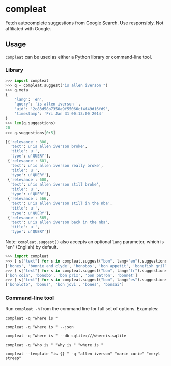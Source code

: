 # compleat

Fetch autocomplete suggestions from Google Search. Use responsibly. Not affiliated with Google.

## Usage

`compleat` can be used as either a Python library or command-line tool.

### Library

```python
>>> import compleat
>>> q = compleat.suggest("is allen iverson ")
>>> q.meta
{
    'lang': 'en',
    'query': 'is allen iverson ',
    'uid': '2c83d58b7350a9f55066cf4f49d16fd9',
    'timestamp': 'Fri Jan 31 00:13:00 2014'
}
>>> len(q.suggestions)
20
>>> q.suggestions[0:5]

[{'relevance': 800,
  'text': u'is allen iverson broke',
  'title': u'',
  'type': u'QUERY'},
 {'relevance': 601,
  'text': u'is allen iverson really broke',
  'title': u'',
  'type': u'QUERY'},
 {'relevance': 600,
  'text': u'is allen iverson still broke',
  'title': u'',
  'type': u'QUERY'},
 {'relevance': 566,
  'text': u'is allen iverson still in the nba',
  'title': u'',
  'type': u'QUERY'},
 {'relevance': 565,
  'text': u'is allen iverson back in the nba',
  'title': u'',
  'type': u'QUERY'}]
```

Note: `compleat.suggest()` also accepts an optional `lang` parameter, which is "en" (English) by default.

```python
>>> import compleat
>>> [ s["text"] for s in compleat.suggest("bon", lang="en").suggestions[:5] ]
['bones', 'bonnie and clyde', 'bonobos', 'bon appetit', 'bonefish grill']
>>> [ s["text"] for s in compleat.suggest("bon", lang="fr").suggestions[:5] ]
['bon coin', 'bonobo', 'bon prix', 'bon patron', 'bonnet']
>>> [ s["text"] for s in compleat.suggest("bon", lang="es").suggestions[:5] ]
['bonoloto', 'bonus', 'bon jovi', 'bones', 'bonsai']
```

### Command-line tool

Run `compleat -h` from the command line for full set of options. Examples:

`compleat -q "where is "`

`compleat -q "where is " --json`

`compleat -q "where is " --db sqlite:///whereis.sqlite`

`compleat -q "who is " "why is " "where is "`

`compleat --template "is {} " -q "allen iverson" "marie curie" "meryl streep"`

